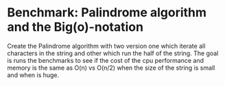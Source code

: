 # Benchmark: Palindrome algorithm and the Big(o)-notation

Create the Palindrome algorithm with two version one which iterate all
characters in the string and other which run the half of the string.
The goal is runs the benchmarks to see if the cost of the cpu
performance and memory is the same as O(n) vs O(n/2) when the size of
the string is small and when is huge.
